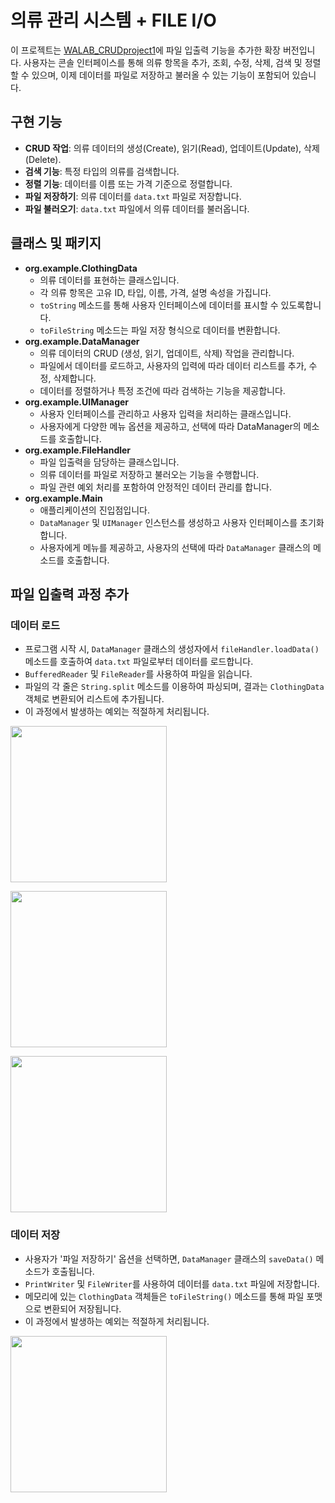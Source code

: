 # 의류 관리 시스템 + FILE I/O

이 프로젝트는 [WALAB_CRUDproject1](https://github.com/GaEunJang/WALAB_CRUDproject1)에 파일 입출력 기능을 추가한 확장 버전입니다. 사용자는 콘솔 인터페이스를 통해 의류 항목을 추가, 조회, 수정, 삭제, 검색 및 정렬할 수 있으며, 이제 데이터를 파일로 저장하고 불러올 수 있는 기능이 포함되어 있습니다.

## 구현 기능
- **CRUD 작업**: 의류 데이터의 생성(Create), 읽기(Read), 업데이트(Update), 삭제(Delete).
- **검색 기능**: 특정 타입의 의류를 검색합니다.
- **정렬 기능**: 데이터를 이름 또는 가격 기준으로 정렬합니다.
- **파일 저장하기**: 의류 데이터를 `data.txt` 파일로 저장합니다.
- **파일 불러오기**: `data.txt` 파일에서 의류 데이터를 불러옵니다.

## 클래스 및 패키지
- **org.example.ClothingData**
  - 의류 데이터를 표현하는 클래스입니다.
  - 각 의류 항목은 고유 ID, 타입, 이름, 가격, 설명 속성을 가집니다.
  - `toString` 메소드를 통해 사용자 인터페이스에 데이터를 표시할 수 있도록합니다.
  - `toFileString` 메소드는 파일 저장 형식으로 데이터를 변환합니다.
- **org.example.DataManager**
  - 의류 데이터의 CRUD (생성, 읽기, 업데이트, 삭제) 작업을 관리합니다.
  - 파일에서 데이터를 로드하고, 사용자의 입력에 따라 데이터 리스트를 추가, 수정, 삭제합니다.
  - 데이터를 정렬하거나 특정 조건에 따라 검색하는 기능을 제공합니다.
- **org.example.UIManager**
  - 사용자 인터페이스를 관리하고 사용자 입력을 처리하는 클래스입니다.
  - 사용자에게 다양한 메뉴 옵션을 제공하고, 선택에 따라 DataManager의 메소드를 호출합니다.
- **org.example.FileHandler**
  - 파일 입출력을 담당하는 클래스입니다.
  - 의류 데이터를 파일로 저장하고 불러오는 기능을 수행합니다.
  - 파일 관련 예외 처리를 포함하여 안정적인 데이터 관리를 합니다.
- **org.example.Main**
  - 애플리케이션의 진입점입니다.
  - `DataManager` 및 `UIManager` 인스턴스를 생성하고 사용자 인터페이스를 초기화합니다.
  - 사용자에게 메뉴를 제공하고, 사용자의 선택에 따라 `DataManager` 클래스의 메소드를 호출합니다.

## 파일 입출력 과정 추가
### 데이터 로드
- 프로그램 시작 시, `DataManager` 클래스의 생성자에서 `fileHandler.loadData()` 메소드를 호출하여 `data.txt` 파일로부터 데이터를 로드합니다.
- `BufferedReader` 및 `FileReader`를 사용하여 파일을 읽습니다.
- 파일의 각 줄은 `String.split` 메소드를 이용하여 파싱되며, 결과는 `ClothingData` 객체로 변환되어 리스트에 추가됩니다.
- 이 과정에서 발생하는 예외는 적절하게 처리됩니다.
    
<img width="250" src="https://github.com/GaEunJang/WALAB_CRUDproject2/assets/103119924/c78224c7-9533-48dd-a872-cc47d93a7a4a.png"><br>

<img width="250" src="https://github.com/GaEunJang/WALAB_CRUDproject2/assets/103119924/35d0b15e-6de4-4af9-a36f-c27cda409e1c.png"><br>

<img width="250" src="https://github.com/GaEunJang/WALAB_CRUDproject2/assets/103119924/3cb2b919-fa5a-4666-99d5-7c663952686a.png"><br>

### 데이터 저장
- 사용자가 '파일 저장하기' 옵션을 선택하면, `DataManager` 클래스의 `saveData()` 메소드가 호출됩니다.
- `PrintWriter` 및 `FileWriter`를 사용하여 데이터를 `data.txt` 파일에 저장합니다.
- 메모리에 있는 `ClothingData` 객체들은 `toFileString()` 메소드를 통해 파일 포맷으로 변환되어 저장됩니다.
- 이 과정에서 발생하는 예외는 적절하게 처리됩니다.

<img width="250" src="https://github.com/GaEunJang/WALAB_CRUDproject2/assets/103119924/1c2a6f32-4d32-444d-88f6-021c4e8e276e.png"><br>
